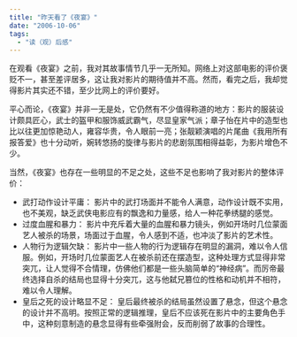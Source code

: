 ```yaml
---
title: "昨天看了《夜宴》"
date: "2006-10-06"
tags: 
  - "读（观）后感"
---
```


在观看《夜宴》之前，我对其故事情节几乎一无所知。网络上对这部电影的评价褒贬不一，甚至差评居多，这让我对影片的期待值并不高。然而，看完之后，我却觉得影片其实还不错，至少比网上的评价要好。

平心而论，《夜宴》并非一无是处，它仍然有不少值得称道的地方：影片的服装设计颇具匠心，武士的盔甲和服饰威武霸气，尽显皇家气派；章子怡在片中的造型也比以往更加惊艳动人，雍容华贵，令人眼前一亮；张靓颖演唱的片尾曲《我用所有报答爱》也十分动听，婉转悠扬的旋律与影片的悲剧氛围相得益彰，为影片增色不少。

当然，《夜宴》也存在一些明显的不足之处，这些不足也影响了我对影片的整体评价：

- 武打动作设计平庸： 影片中的武打场面并不能令人满意，动作设计既不实用，也不美观，缺乏武侠电影应有的飘逸和力量感，给人一种花拳绣腿的感觉。
- 过度血腥和暴力： 影片中充斥着大量的血腥和暴力镜头，例如开场时几位蒙面艺人被杀的场景，场面过于血腥，令人感到不适，也冲淡了影片的艺术性。
- 人物行为逻辑欠缺： 影片中一些人物的行为逻辑存在明显的漏洞，难以令人信服。例如，开场时几位蒙面艺人在被杀前还在摆造型，这种处理方式显得非常突兀，让人觉得不合情理，仿佛他们都是一些头脑简单的“神经病”。而厉帝最终选择自杀的结局也显得十分突兀，这与他弑兄篡位的性格和动机并不相符，难以令人理解。
- 皇后之死的设计略显不足： 皇后最终被杀的结局虽然设置了悬念，但这个悬念的设计并不高明。按照正常的逻辑推理，皇后不应该死在影片中的主要角色手中，这种刻意制造的悬念显得有些牵强附会，反而削弱了故事的合理性。
